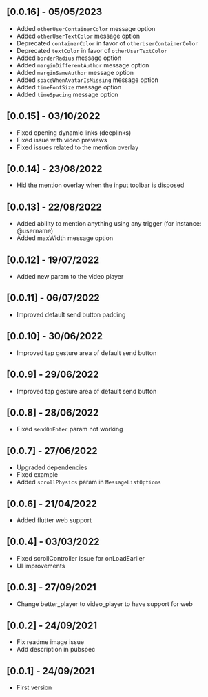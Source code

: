 ## [0.0.16] - 05/05/2023

* Added `otherUserContainerColor` message option
* Added `otherUserTextColor` message option
* Deprecated `containerColor` in favor of `otherUserContainerColor`
* Deprecated `textColor` in favor of `otherUserTextColor`
* Added `borderRadius` message option
* Added `marginDifferentAuthor` message option
* Added `marginSameAuthor` message option
* Added `spaceWhenAvatarIsMissing` message option
* Added `timeFontSize` message option
* Added `timeSpacing` message option

## [0.0.15] - 03/10/2022

* Fixed opening dynamic links (deeplinks)
* Fixed issue with video previews
* Fixed issues related to the mention overlay

## [0.0.14] - 23/08/2022

* Hid the mention overlay when the input toolbar is disposed

## [0.0.13] - 22/08/2022

* Added ability to mention anything using any trigger (for instance: @username)
* Added maxWidth message option

## [0.0.12] - 19/07/2022

* Added new param to the video player

## [0.0.11] - 06/07/2022

* Improved default send button padding

## [0.0.10] - 30/06/2022

* Improved tap gesture area of default send button

## [0.0.9] - 29/06/2022

* Improved tap gesture area of default send button

## [0.0.8] - 28/06/2022

* Fixed `sendOnEnter` param not working

## [0.0.7] - 27/06/2022

* Upgraded dependencies
* Fixed example
* Added `scrollPhysics` param in `MessageListOptions`

## [0.0.6] - 21/04/2022

* Added flutter web support

## [0.0.4] - 03/03/2022

* Fixed scrollController issue for onLoadEarlier
* UI improvements

## [0.0.3] - 27/09/2021

* Change better_player to video_player to have support for web

## [0.0.2] - 24/09/2021

* Fix readme image issue
* Add description in pubspec

## [0.0.1] - 24/09/2021

* First version
